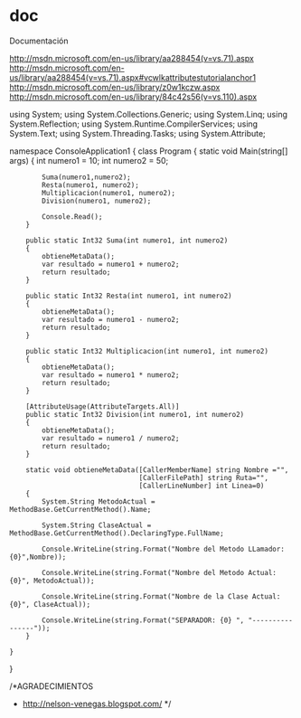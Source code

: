 doc
===

Documentación

http://msdn.microsoft.com/en-us/library/aa288454(v=vs.71).aspx
http://msdn.microsoft.com/en-us/library/aa288454(v=vs.71).aspx#vcwlkattributestutorialanchor1
http://msdn.microsoft.com/en-us/library/z0w1kczw.aspx
http://msdn.microsoft.com/en-us/library/84c42s56(v=vs.110).aspx


using System;
using System.Collections.Generic;
using System.Linq;
using System.Reflection;
using System.Runtime.CompilerServices;
using System.Text;
using System.Threading.Tasks;
using System.Attribute;

namespace ConsoleApplication1
{
    class Program
    {
        static void Main(string[] args)
        {
            int numero1 = 10;
            int numero2 = 50;
            
            Suma(numero1,numero2);
            Resta(numero1, numero2);
            Multiplicacion(numero1, numero2);
            Division(numero1, numero2);
            
            Console.Read();
        }
                
        public static Int32 Suma(int numero1, int numero2) 
        {
            obtieneMetaData();
            var resultado = numero1 + numero2;
            return resultado;
        }

        public static Int32 Resta(int numero1, int numero2)
        {
            obtieneMetaData();
            var resultado = numero1 - numero2;
            return resultado;
        }

        public static Int32 Multiplicacion(int numero1, int numero2)
        {
            obtieneMetaData();
            var resultado = numero1 * numero2;
            return resultado;
        }

        [AttributeUsage(AttributeTargets.All)]
        public static Int32 Division(int numero1, int numero2)
        {
            obtieneMetaData();
            var resultado = numero1 / numero2;
            return resultado;
        }

        static void obtieneMetaData([CallerMemberName] string Nombre ="",
                                    [CallerFilePath] string Ruta="",
                                    [CallerLineNumber] int Linea=0) 
        {
            System.String MetodoActual = MethodBase.GetCurrentMethod().Name;

            System.String ClaseActual = MethodBase.GetCurrentMethod().DeclaringType.FullName; 

            Console.WriteLine(string.Format("Nombre del Metodo LLamador: {0}",Nombre));

            Console.WriteLine(string.Format("Nombre del Metodo Actual: {0}", MetodoActual));

            Console.WriteLine(string.Format("Nombre de la Clase Actual: {0}", ClaseActual));
            
            Console.WriteLine(string.Format("SEPARADOR: {0} ", "----------------"));
        }
        
    }
}

/*AGRADECIMIENTOS
 * http://nelson-venegas.blogspot.com/
 */
